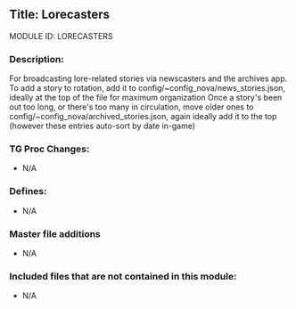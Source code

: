 ## Title: Lorecasters

MODULE ID: LORECASTERS

### Description:

For broadcasting lore-related stories via newscasters and the archives app.
To add a story to rotation, add it to config/~config_nova/news_stories.json, ideally at the top of the file for maximum organization
Once a story's been out too long, or there's too many in circulation, move older ones to config/~config_nova/archived_stories.json, again ideally add it to the top (however these entries auto-sort by date in-game)

### TG Proc Changes:

- N/A

### Defines:

- N/A

### Master file additions

- N/A

### Included files that are not contained in this module:

- N/A

